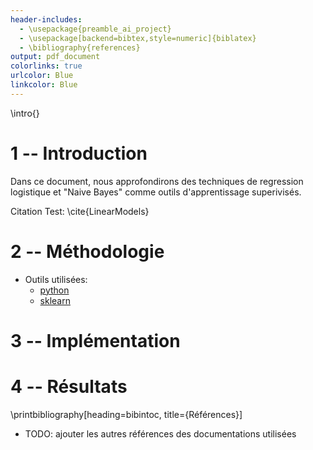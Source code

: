 ```yaml
---
header-includes:
  - \usepackage{preamble_ai_project}
  - \usepackage[backend=bibtex,style=numeric]{biblatex} 
  - \bibliography{references}
output: pdf_document
colorlinks: true
urlcolor: Blue
linkcolor: Blue
---
```


\intro{}

# 1 -- Introduction

Dans ce document, nous approfondirons des techniques de regression logistique et "Naive Bayes" comme outils d'apprentissage superivisés.

Citation Test: \cite{LinearModels}

# 2 -- Méthodologie  

- Outils utilisées: 
    - [python](https://www.python.org/)
    - [sklearn](https://scikit-learn.org/stable/)

# 3 -- Implémentation

# 4 -- Résultats 



\printbibliography[heading=bibintoc, title={Références}]

- TODO: ajouter les autres références des documentations utilisées

